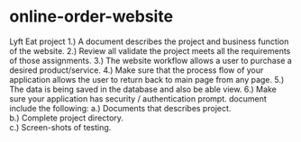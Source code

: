 # online-order-website
Lyft Eat project
1.) A document describes the project and business function of the website.
2.) Review all validate the project meets all the requirements of those assignments.
3.) The website workflow allows a user to purchase a desired product/service.
4.) Make sure that the process flow of your application allows the user to return back to main page from any page. 
5.) The data is being saved in the database and also be able view. 
6.) Make sure your application has security / authentication prompt.
 document include the following:
a.) Documents that describes project.  
b.) Complete project directory.  
c.) Screen-shots of testing.
